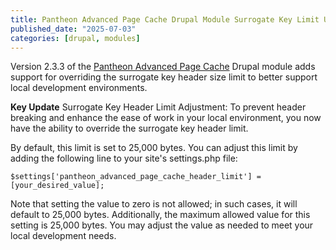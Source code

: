 ```yaml
---
title: Pantheon Advanced Page Cache Drupal Module Surrogate Key Limit Update
published_date: "2025-07-03"
categories: [drupal, modules]
---
```


Version 2.3.3 of the [Pantheon Advanced Page Cache](https://www.drupal.org/project/pantheon_advanced_page_cache) Drupal module adds support for overriding the surrogate key header size limit to better support local development environments.

**Key Update**
Surrogate Key Header Limit Adjustment: To prevent header breaking and enhance the ease of work in your local environment, you now have the ability to override the surrogate key header limit. 

By default, this limit is set to 25,000 bytes. You can adjust this limit by adding the following line to your site's settings.php file:

```
$settings['pantheon_advanced_page_cache_header_limit'] = [your_desired_value];
```
Note that setting the value to zero is not allowed; in such cases, it will default to 25,000 bytes. Additionally, the maximum allowed value for this setting is 25,000 bytes. You may adjust the value as needed to meet your local development needs.